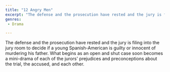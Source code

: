 ```yaml
---
title: "12 Angry Men"
excerpt: "The defense and the prosecution have rested and the jury is filing into the jury room to decide if a young Spanish-American is guilty or innocent of mur..."
genres: 
 - Drama

---
```


The defense and the prosecution have rested and the jury is filing into the jury room to decide if a young Spanish-American is guilty or innocent of murdering his father. What begins as an open and shut case soon becomes a mini-drama of each of the jurors' prejudices and preconceptions about the trial, the accused, and each other.
